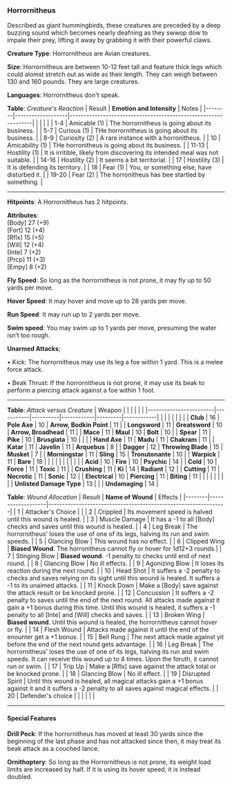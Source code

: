 ### Horrornitheus
Described as giant hummingbirds, these creatures are preceded by a deep buzzing sound which becomes nearly deafning as they swwop dow to impale their prey, lifting it away by grabbing it with their powerful claws.

**Creature Type**: Horrornitheus are Avian creatures.

**Size**: Horrornitheus are between 10-12 feet tall and feature thick legs which could alomst stretch out as wide as their length. They can weigh between 130 and 160 pounds. They are large creatures.

**Languages**: Horrornitheus don't speak.

**Table**: *Creature's Reaction*
| Result | **Emotion and Intensity** | Notes        |
|--------|-------------------|----------------------------------------------------------------|
|        |                                                |                                   |
|   1-4  | Amicable (1) | The horrornitheus is going about its business. |
|   5-7  | Curious (1)  | THe horrornitheus is going about its business. |
|  8-9   | Curiosity (2)     | A rare instance with a horronitheus. |
|   10   | Amicability (1)  | THe horronitheus is going about its business. |
|  11-13 | Hostility (1) | It is irritible, likely from discovering its intended meal was not suitable. |
|  14-16 | Hostility (2) | It seems a bit territorial. |
|   17   | Hostility (3) | It is defending its territory. |
|   18   | Fear (1)     | You, or something else, have disturbed it. |
|  19-20 | Fear (2)     | The horronitheus has bee startled by something. |

-----

**Hitpoints**: A Horrornitheus has 2 hitpoints.

**Attributes**:  
[Body] 27 (+9)  
[Fort] 12 (+4)  
[Rflx] 15 (+5)  
[Will] 12 (+4)  
[Inte] 7 (+2)  
[Prcp] 11 (+3)  
[Empy] 8 (+2)  

**Fly Speed**: So long as the horrornitheus is not prone, it may fly up to 50 yards per move.

**Hover Speed**: It may hover and move up to 28 yards per move.

**Run Speed**: It may run up to 2 yards per move.

**Swim speed**: You may swim up to 1 yards per move, presuming the water isn’t too rough.

**Unarmed Attacks**;

 • Kick: The horrornitheus may use its leg a foe within 1 yard. This is a melee force attack.

 • Beak Thrust: If the horrornitheus is not prone, it may use its beak to perform a piercing attack against a foe within 1 foot.

---------------------

**Table**: *Attack versus Creature*
| Weapon                 |          |            |         |            |         |
|------------------------|-----------|----------|------------|---------|------------|
|                        |          |            |         |            |         |
| **Club**                   | 16    | **Pole Axe**      | 10     | **Arrow, Bodkin Point**  | 11 |
| **Longsword**              | 11    | **Greatsword**    | 10     | **Arrow, Broadhead**     | 11 |
| **Mace**                   | 11    | **Maul**          | 10     | **Bolt**                 | 10 |
| **Spear**                  | 11    | **Pike**          | 10     | **Brusgiata** | 10     |  |     |
| **Hand Axe**               | 11    | **Madu** | 11     | **Chakram** | 11    |
| **Katar**                  | 11    | **Javelin**       | 11    | **Arquebus** | 8    |
| **Dagger**                 | 12    | **Throwing Blade** | 15   | **Musket** | 7    |
| **Morningstar**            | 11    | **Sling**         | 15    | **Tronutonante** | 10    |
| **Warpick**                | 11    | **Bare**       | 18 |  |     |
|                        |           |          |            |         |            |
| **Acid**                   | 10     | **Fire**          | 10     | **Psychic** | 14     |
| **Cold**                   | 10     | **Force**         | 11     | **Toxic**  | 11     |
| **Crushing**               | 11     | **Ki**            | 14     | **Radiant** | 12     |
| **Cutting**                | 11     | **Necrotic**      | 11     | **Sonic** | 12    |
| **Electrical**             | 10     | **Piercing**      | 11     | **Biting** | 11    |
|                        |           |          |            |         |            |
| **Unlisted Damage Type** | 13 |    |     | **Undamaging** | 14 |

**Table**: *Wound Allocation*
| Result | **Name of Wound** | Effects                                                        |
|--------|-------------------|----------------------------------------------------------------|
|   1    | Attacker's Choice |                                                                |
|   2    | Crippled          | Its movement speed is halved until this wound is healed.      |
|   3    | Muscle Damage     | It has a -1 to all [Body] checks and saves until this wound is healed. |
|   4    | Leg Break       | The horrornitheus' loses the use of one of its legs, halving its run and swim speeds. |
|   5    | Glancing Blow      | This wound has no effect. |
|   6    | Clipped Wing    | **Biased Wound**. The horronitheus cannot fly or hover for 1d12+3 rounds.|
|   7    | Stinging Blow    | **Biased wound**. -1 penalty to checks until end of next round. |
|   8    | Glancing Blow     | No ill effects.                                     |
|   9    | Agonizing Blow     | It loses its reaction during the next round. |
|   10   | Head Shot        | It suffers a -2 penalty to checks and saves relying on its sight until this wound is healed. It suffers a -1 to its unaimed attacks. |
|   11   | Knock Down        | Make a [Body] save against the attack result or be knocked prone. |
|   12   | Concussion        | It suffers a -2 penalty to saves until the end of the next round. All attacks made against it gain a +1 bonus during this time. Until this wound is healed, it suffers a -1 penalty to all [Inte] and [Will] checks and saves. |
|   13   | Broken Wing       | **Biased wound**. Until this wound is healed, the horrornitheus cannot hover or fly.  |
|   14   | Flesh Wound       | Attacks made against it until the end of the enounter get a +1 bonus. |
|   15   | Bell Rung         | The next attack made against yit before the end of the next round gets advantage.  |
|   16   | Leg Break    | The horrornitheus' loses the use of one of its legs, halving its run and swim speeds. It can receive this wound up to 4 times. Upon the foruth, it cannot run or swim. |
|   17   | Trip Up           | Make a [Rflx] save against the attack total or be knocked prone.                                  |
|   18   | Glancing Blow         | No ill effect. |
|   19   | Disrupted Spirit  | Until this wound is healed, all magical attacks gain a +1 bonus against it and it suffers a -2 penalty to all saves against magical effects. |
|   20   | Defender's choice |                                   |
|        |                                                |                                   |

---------------------

#### Special Features

**Drill Peck**: If the horrornitheus has moved at least 30 yards since the beginning of the last phase and has not attacked since then, it may treat its beak attack as a couched lance.

**Ornithoptery**: So long as the Horrornitheus is not prone, its weight load limits are increased by half. If it is using its hover speed, it is instead doubled.
